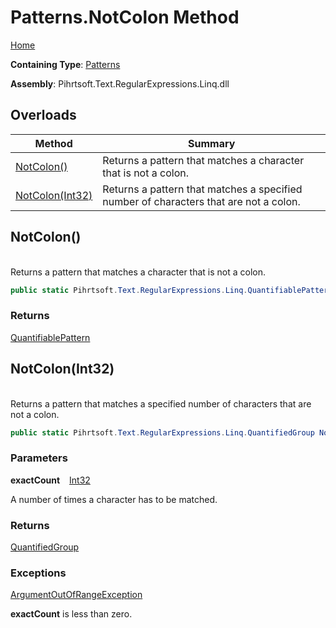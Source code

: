 # Patterns\.NotColon Method

[Home](../../../../../../README.md)

**Containing Type**: [Patterns](../README.md)

**Assembly**: Pihrtsoft\.Text\.RegularExpressions\.Linq\.dll

## Overloads

| Method | Summary |
| ------ | ------- |
| [NotColon()](#Pihrtsoft_Text_RegularExpressions_Linq_Patterns_NotColon) | Returns a pattern that matches a character that is not a colon\. |
| [NotColon(Int32)](#Pihrtsoft_Text_RegularExpressions_Linq_Patterns_NotColon_System_Int32_) | Returns a pattern that matches a specified number of characters that are not a colon\. |

## NotColon\(\) <a name="Pihrtsoft_Text_RegularExpressions_Linq_Patterns_NotColon"></a>

\
Returns a pattern that matches a character that is not a colon\.

```csharp
public static Pihrtsoft.Text.RegularExpressions.Linq.QuantifiablePattern NotColon()
```

### Returns

[QuantifiablePattern](../../QuantifiablePattern/README.md)

## NotColon\(Int32\) <a name="Pihrtsoft_Text_RegularExpressions_Linq_Patterns_NotColon_System_Int32_"></a>

\
Returns a pattern that matches a specified number of characters that are not a colon\.

```csharp
public static Pihrtsoft.Text.RegularExpressions.Linq.QuantifiedGroup NotColon(int exactCount)
```

### Parameters

**exactCount** &ensp; [Int32](https://docs.microsoft.com/en-us/dotnet/api/system.int32)

A number of times a character has to be matched\.

### Returns

[QuantifiedGroup](../../QuantifiedGroup/README.md)

### Exceptions

[ArgumentOutOfRangeException](https://docs.microsoft.com/en-us/dotnet/api/system.argumentoutofrangeexception)

**exactCount** is less than zero\.

